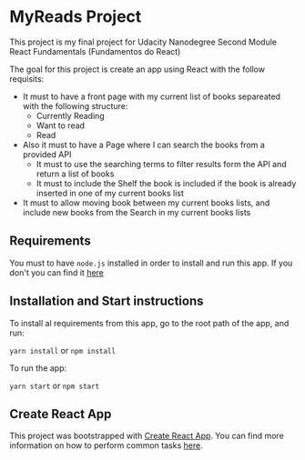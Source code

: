 # MyReads Project

This project is my final project for Udacity Nanodegree Second Module React Fundamentals (Fundamentos do React)

The goal for this project is create an app using React with the follow requisits:

  - It must to have a front page with my current list of books separeated with the following structure:
    - Currently Reading
    - Want to read
    - Read
  - Also it must to have a Page where I can search the books from a provided API
    - It must to use the searching terms to filter results form the API and return a list of books
    - It must to include the Shelf the book is included if the book is already inserted in one of my current books list
  - It must to allow moving book between my current books lists, and include new books from the Search in my current books lists

## Requirements

You must to have `node.js` installed in order to install and run this app.
If you don't you can find it [here](https://nodejs.org/en/)

## Installation and Start instructions

To install al requirements from this app, go to the root path of the app, and run:

`yarn install` or `npm install`

To run the app:

`yarn start` or `npm start`


## Create React App

This project was bootstrapped with [Create React App](https://github.com/facebookincubator/create-react-app). You can find more information on how to perform common tasks [here](https://github.com/facebookincubator/create-react-app/blob/master/packages/react-scripts/template/README.md).
